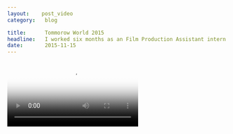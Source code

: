 ```yaml
---
layout:    post_video
category:   blog

title:      Tommorow World 2015
headline:   I worked six months as an Film Production Assistant intern.
date:       2015-11-15
---
```


<video autoplay  poster="https://s3-us-west-2.amazonaws.com/s.cdpn.io/4273/polina.jpg" id="bgvid" >
<source src="assets/videos/polina.mov" type="video/webm">
<source src="assets/videos/polina.mov" type="video/mp4">
</video>
